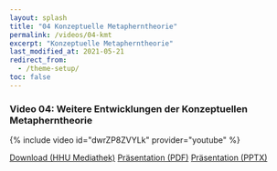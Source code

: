 ```yaml
---
layout: splash
title: "04 Konzeptuelle Metapherntheorie"
permalink: /videos/04-kmt
excerpt: "Konzeptuelle Metapherntheorie"
last_modified_at: 2021-05-21
redirect_from:
  - /theme-setup/
toc: false
---
```


### Video 04: Weitere Entwicklungen der Konzeptuellen Metapherntheorie

{% include video id="dwrZP8ZVYLk" provider="youtube" %}

<a href="https://mediathek.hhu.de/watch/d100ab48-fa98-4a27-9266-ae554810eadf" class="btn btn--primary">Download (HHU Mediathek)</a> <a href="https://uni-duesseldorf.sciebo.de/s/jsBnx3Dr800dsCZ" class="btn btn--info">Präsentation (PDF)</a> <a href="https://uni-duesseldorf.sciebo.de/s/pHKfexiWpsC77bc" class="btn btn--warning">Präsentation (PPTX)</a>
